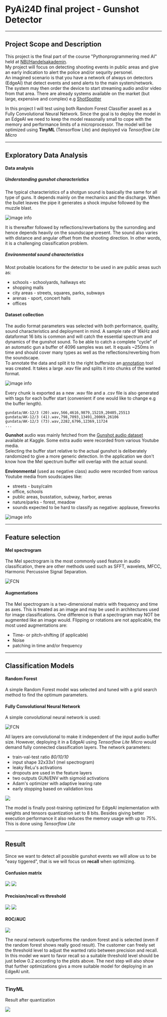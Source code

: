 # PyAi24D final project - Gunshot Detector
---

## Project Scope and Description
This project is the final part of the course "Pythonprogrammering med AI" held at [NBI/Handelsakademin](https://www.nbi-handelsakademin.se/utbildningar/it-tech/pythonprogrammering-och-ai-utveckling/).  
My project will focus on detecting shooting events in public areas and give an early indication to alert the police and/or sequrity personel.  
An imagined scenario is that you have a network of always on detectors (EdgeAI) that detect events and send alerts to the main system/network. The system may then order the device to start streaming audio and/or video from that area.
There are already systems available on the market (but large, expensive and complex) e.g [ShotSpotter](https://www.soundthinking.com/law-enforcement/leading-gunshot-detection-system/) 

In this project I will test using both Random Forest Classifier aswell as a Fully Convolutional Neural Network. Since the goal is to deploy the model in an EdgeAI we need to keep the model reasonally small to cope with the memory and performance limits of a microprocessor. The model will be optimized using **TinyML** (Tensorflow Lite) and deployed via *Tensorflow Lite Micro*

---
## Exploratory Data Analysis

#### Data analysis

##### Understanding gunshot characteristics
The typical characteristics of a shotgun sound is basically the same for all type of guns. It depends mainly on the mechanics and the discharge. When the bullet leaves the pipe it generates a shock impulse followed by the muzzle blast.

![image info](./DOC/shock_and_blast.png)

It is thereafter followed by reflections/reverbations by the surronding and hence depends heavily on the soundscape present. The sound also varies with distance and angular offset from the shooting direction. In other words, it is a challenging classification problem.

##### Environmental sound characteristics
Most probable locations for the detector to be used in are public areas such as:
- schools - schoolyards, hallways etc
- shopping malls
- city areas - streets, squares, parks, subways 
- arenas - sport, concert halls
- offices

#### Dataset collection
The audio format parameters was selected with both performance, quality, sound characteristics and deployment in mind.
A sample rate of 16kHz and dataformat 16 bits is common and will catch the essential spectrum and dynamics of the gunshot sound. To be able to catch a complete "cycle" of an automatic gun a buffer of 4096 samples was set. It equals ~250ms in time and should cover many types as well as the reflections/reverbing from the soundscape.  
To annotate the data and split it to the right buffersize an [annotation](./DATA/annotate.py) tool was created. It takes a large .wav file and splits it into chunks of the wanted format.  

 ![image info](./DOC/annotater.png)

 Every chunk is exported as a new .wav file and a .csv file is also generated with tags for each buffer start (convenient if one would like to change e.g the buffer length).
```
gundata/AK-12/3 (20).wav,566,4616,9879,15219,20405,25513
gundata/AK-12/3 (41).wav,798,7093,13491,20069,26106
gundata/AK-12/3 (73).wav,2282,6796,12369,11724
...
```  

**Gunshot** audio was mainly fetched from the [Gunshot audio dataset](https://www.kaggle.com/datasets/emrahaydemr/gunshot-audio-dataset) available at Kaggle. 
Some extra audio were recorded from various Youtube media.  
Selecting the buffer start relative to the actual gunshot is deliberately randomized to give a more generic detection. 
In the application we don't know how the Mel spectrum buffer will overlap with the actual sound.

**Environmental** (used as negative class) audio were recorded from various Youtube media from soudscapes like:
- streets - busy/calm
- office, schools
- public areas, busstation, subway, harbor, arenas
- nature/parks - forest, meadow
- sounds expected to be hard to classify as negative: applause, fireworks

![image info](./DOC/tsne.png)

---
## Feature selection

#### Mel spectrogram
The Mel spectrogram is the most commonly used feature in audio classification, there are other methods used such as SFFT, wavelets, MFCC, Harmonic Percussive Signal Separation.

![FCN](./DOC/mel_feature.png)


#### Augmentations
The Mel spectrogram is a two-dimensional matrix with frequency and time as axes. This is treated as an image and may be used in architectures used for image classifications. One difference is that a spectrogram may NOT be augmented like an image would.
Flipping or rotations are not applicable, the most used augmentations are:
- Time- or pitch-shifting (if applicable)
- Noise 
- patching in time and/or frequency

---
## Classification Models

#### Random Forest  
A simple Random Forest model was selected and tuned with a grid search method to find the optimum parameters.

#### Fully Convolutional Neural Network

A simple convolutional neural network is used:

![FCN](./DOC/model_fcn.png)

All layers are convolutional to make it independent of the input audio buffer size. However, deploying it in a EdgeAI using *Tensorflow Lite Micro* would demand fully connected classification layers. 
The network parameters:
 - train-val-test ratio *80/10/10*
 - input shape 32x33x1  (mel spectrogram)
 - leaky ReLu's activations
 - dropouts are used in the feature layers
 - two outputs GUN/ENV with sigmoid activations
 - Adam's optimizer with adaptive learing rate
 - early stopping based on validation loss 

![](./DOC/fcn_train.png)

The model is finally post-training optimized for EdgeAI implementation with weights and tensors quantization set to 8 bits. Besides giving better execution performance it also reduces the memory usage with up to 75%. This is done using *Tensorflow Lite*  

---
## Result
  
Since we want to detect all possible gunshot events we will allow us to be "easy tiggered", that is we will focus on **recall** when optimizing.

#### Confusion matrix

![](./DOC/fcn_conf.png)
![](./DOC/rf_conf.png)

#### Precision/recall vs threshold

![](./DOC/fcn_prec_rec.png)
![](./DOC/rf_prec_rec.png)

#### ROC/AUC

![](./DOC/roc_auc.png)

The neural network outperforms the random forest and is selected (even if the random forest shows really good result).
The customer can freely set the threshold level to adjust the wanted ratio between precision and recall. In this model we want to favor recall so a suitable threshold level should be just below 0.2 according to the plots above.
The next step will also show that further optimizations givs a more suitable model for deploying in an EdgeAI unit.

---
### TinyML
Result after quantization

![](./DOC/quant_eval.png)
